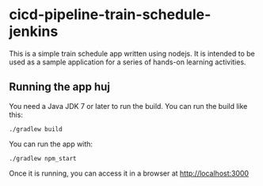 # cicd-pipeline-train-schedule-jenkins

This is a simple train schedule app written using nodejs. It is intended to be used as a sample application for a series of hands-on learning activities.

## Running the app huj

You need a Java JDK 7 or later to run the build. You can run the build like this:

    ./gradlew build

You can run the app with:

    ./gradlew npm_start

Once it is running, you can access it in a browser at [http://localhost:3000](http://localhost:3000)
